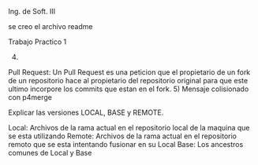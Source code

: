 Ing. de Soft. III

se creo el archivo readme

Trabajo Practico 1

4)
Pull Request:
	Un Pull Request es una peticion que el propietario de un fork de un repositorio hace al propietario del 
	repositorio original para que este ultimo incorpore los commits que estan en el fork.
5)
Mensaje colisionado con p4merge


Explicar las versiones LOCAL, BASE y REMOTE.

Local: Archivos de la rama actual en el repositorio local de la maquina que se esta utilizando
Remote: Archivos de la rama actual en el repositorio remoto que se esta intentando fusionar en su Local
Base: Los ancestros comunes de Local y Base